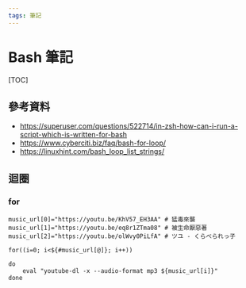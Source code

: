 ```yaml
---
tags: 筆記
---
```


# Bash 筆記

[TOC]

## 參考資料

- https://superuser.com/questions/522714/in-zsh-how-can-i-run-a-script-which-is-written-for-bash
- https://www.cyberciti.biz/faq/bash-for-loop/
- https://linuxhint.com/bash_loop_list_strings/

## 迴圈

### for

```bash=
music_url[0]="https://youtu.be/KhV57_EH3AA" # 猛毒來襲
music_url[1]="https://youtu.be/eq8r1ZTma08" # 被生命厭惡著
music_url[2]="https://youtu.be/olWvy0PiLfA" # ツユ - くらべられっ子

for((i=0; i<${#music_url[@]}; i++))

do
    eval "youtube-dl -x --audio-format mp3 ${music_url[i]}"
done
```